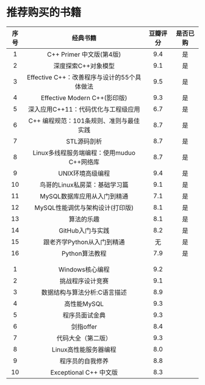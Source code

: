 # 推荐购买的书籍

|序号|经典书籍|豆瓣评分|是否已购|
|:---:|:---:|:---:|:---:|
|1|C++ Primer 中文版(第4版)|9.4|是|
|2|深度探索C++对象模型|9.1|是|
|3|Effective C++：改善程序与设计的55个具体做法|9.5|是|
|4|Effective Modern C++(影印版)|9.3|是|
|5|深入应用C++11：代码优化与工程级应用|6.7|是|
|6|C++ 编程规范：101条规则、准则与最佳实践|8.7|是|
|7|STL源码剖析|8.7|是|
|8|Linux多线程服务端编程：使用muduo C++网络库|8.7|是|
|9|UNIX环境高级编程|9.4|是|
|10|鸟哥的Linux私房菜：基础学习篇|9.1|是|
|11|MySQL数据库应用从入门到精通|7.1|是|
|12|MySQL性能调优与架构设计(打印版)|8.1|是|
|13|算法的乐趣|8.1|是|
|14|GitHub入门与实践|8.2|是|
|15|跟老齐学Python从入门到精通|无|是|
|16|Python算法教程|7.9|是|
| | | |
| | | |
|1|Windows核心编程|9.2|
|2|挑战程序设计竞赛|9.1|
|3|数据结构与算法分析:C语言描述|8.9|
|4|高性能MySQL|9.3|
|5|程序员面试金典|9.3|
|6|剑指offer|8.4|
|7|代码大全（第二版）|9.3|
|8|Linux高性能服务器编程|8.0|
|9|程序员的自我修养|8.8|
|10|Exceptional C++ 中文版|8.3|
